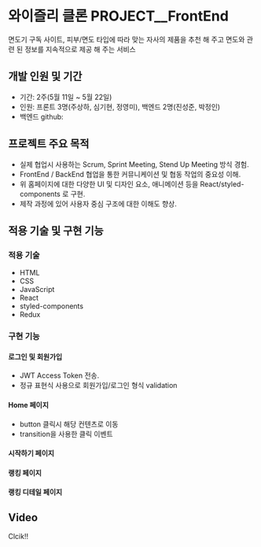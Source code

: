 # 와이즐리 클론 PROJECT__FrontEnd
면도기 구독 사이트, 피부/면도 타입에 따라 맞는 자사의 제품을 추천 해 주고 면도와 관련 된 정보를 지속적으로 제공 해 주는 서비스

## 개발 인원 및 기간
- 기간: 2주(5월 11일 ~ 5월 22일)
- 인원: 프론트 3명(주상하, 심기현, 정영미), 백엔드 2명(진성준, 박정인)
- 백엔드 github: 

## 프로젝트 주요 목적
- 실제 협업시 사용하는 Scrum, Sprint Meeting, Stend Up Meeting 방식 경험.
- FrontEnd / BackEnd 협업을 통한 커뮤니케이션 및 협동 작업의 중요성 이해.
- 위 홈페이지에 대한 다양한 UI 및 디자인 요소, 애니메이션 등을 React/styled-components 로 구현.
- 제작 과정에 있어 사용자 중심 구조에 대한 이해도 향상.

## 적용 기술 및 구현 기능

### 적용 기술
- HTML
- CSS
- JavaScript
- React
- styled-components
- Redux

### 구현 기능

#### 로그인 및 회원가입

- JWT Access Token 전송.
- 정규 표현식 사용으로 회원가입/로그인 형식 validation

#### Home 페이지

- button 클릭시 해당 컨텐츠로 이동
- transition을 사용한 클릭 이벤트

#### 시작하기 페이지



#### 랭킹 페이지


#### 랭킹 디테일 페이지


## Video

Clcik!!
